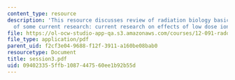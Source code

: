```yaml
---
content_type: resource
description: 'This resource discusses review of radiation biology basics and Examples
  of some current research: current research on effects of low dose ionizing radiation.'
file: https://ol-ocw-studio-app-qa.s3.amazonaws.com/courses/12-091-radon-research-in-multidisciplines-a-review-january-iap-2007/094023355ffb1087447560ee1b92b55d_session3.pdf
file_type: application/pdf
parent_uid: f2cf3e04-9688-f12f-3911-a160be08bab0
resourcetype: Document
title: session3.pdf
uid: 09402335-5ffb-1087-4475-60ee1b92b55d
---
```

